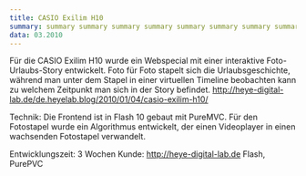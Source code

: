 ```yaml
---
title: CASIO Exilim H10
summary: summary summary summary summary summary summary summary summary summary summary summary
data: 03.2010
---
```


Für die CASIO Exilim H10 wurde ein Webspecial mit einer interaktive Foto-Urlaubs-Story entwickelt. Foto für Foto stapelt sich die Urlaubsgeschichte, während man unter dem Stapel in einer virtuellen Timeline beobachten kann zu welchem Zeitpunkt man sich in der Story befindet.
http://heye-digital-lab.de/de.heyelab.blog/2010/01/04/casio-exilim-h10/

Technik:
Die Frontend ist in Flash 10 gebaut mit PureMVC.
Für den Fotostapel wurde ein Algorithmus entwickelt, der einen Videoplayer in einen wachsenden Fotostapel verwandelt.

Entwicklungszeit: 3 Wochen
Kunde: http://heye-digital-lab.de
Flash, PurePVC
